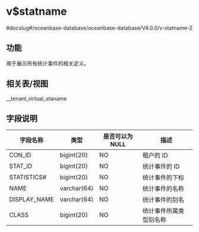 v$statname 
===============================
#docslug#/oceanbase-database/oceanbase-database/V4.0.0/v-statname-2


功能 
-----------

用于展示所有统计事件的相关定义。

相关表/视图 
---------------

__tenant_virtual_staname

字段说明 
-------------



|   **字段名称**   |   **类型**    | **是否可以为 NULL** |   **描述**    |
|--------------|-------------|----------------|-------------|
| CON_ID       | bigint(20)  | NO             | 租户的 ID      |
| STAT_ID      | bigint(20)  | NO             | 统计事件的 ID    |
| STATISTICS#  | bigint(20)  | NO             | 统计事件的下标     |
| NAME         | varchar(64) | NO             | 统计事件的名称     |
| DISPLAY_NAME | varchar(64) | NO             | 统计事件的别名     |
| CLASS        | bigint(20)  | NO             | 统计事件所属类型别名称 |


